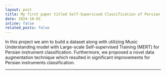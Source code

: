 ```yaml
---
layout: post
title: My first paper titled Self-Supervised Classification of Persian Musical Instruments Using Polyphonic Data Augmentation has been submitted to IEEE AIMG 2024!
date: 2024-10-01 
inline: false
related_posts: false
---
```


In this project we aim to build a dataset along with utilizing Music Understanding model with Large-scale Self-supervised Training (MERT) for Persian instrument classification. Furthermore, we proposed a novel data augmentation technique which resulted in significant improvements for Persian instruments classification. 

---
